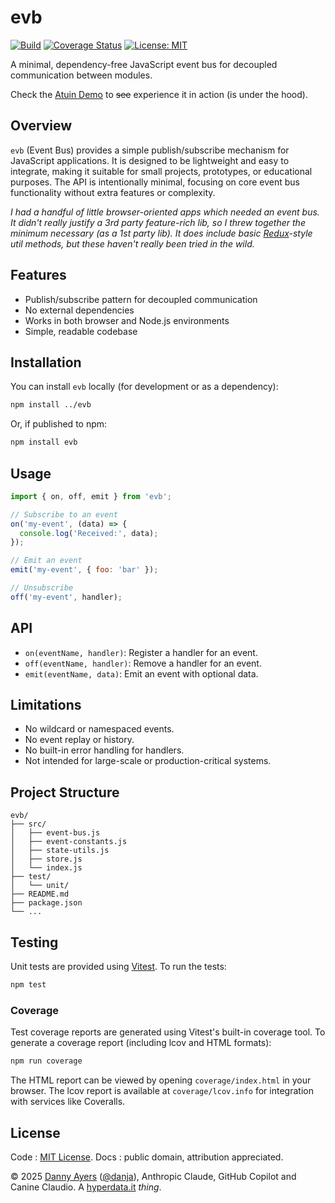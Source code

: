 # evb

[![Build](https://github.com/danja/evb/actions/workflows/ci.yml/badge.svg)](https://github.com/danja/evb/actions)
[![Coverage Status](https://coveralls.io/repos/github/danja/evb/badge.svg?branch=main)](https://coveralls.io/github/danja/evb?branch=main)
[![License: MIT](https://img.shields.io/badge/License-MIT-yellow.svg)](LICENSE)

A minimal, dependency-free JavaScript event bus for decoupled communication between modules.

Check the [Atuin Demo](https://danja.github.io/atuin/) to ~~see~~ experience it in action (is under the hood).

## Overview

`evb` (Event Bus) provides a simple publish/subscribe mechanism for JavaScript applications. It is designed to be lightweight and easy to integrate, making it suitable for small projects, prototypes, or educational purposes. The API is intentionally minimal, focusing on core event bus functionality without extra features or complexity.

*I had a handful of little browser-oriented apps which needed an event bus. It didn't really justify a 3rd party feature-rich lib, so I threw together the minimum necessary (as a 1st party lib). It does include basic [Redux](https://redux.js.org/tutorials/fundamentals/part-2-concepts-data-flow)-style util methods, but these haven't really been tried in the wild.* 

## Features

- Publish/subscribe pattern for decoupled communication
- No external dependencies
- Works in both browser and Node.js environments
- Simple, readable codebase

## Installation

You can install `evb` locally (for development or as a dependency):

```sh
npm install ../evb
```

Or, if published to npm:

```sh
npm install evb
```

## Usage

```js
import { on, off, emit } from 'evb';

// Subscribe to an event
on('my-event', (data) => {
  console.log('Received:', data);
});

// Emit an event
emit('my-event', { foo: 'bar' });

// Unsubscribe
off('my-event', handler);
```

## API

- `on(eventName, handler)`: Register a handler for an event.
- `off(eventName, handler)`: Remove a handler for an event.
- `emit(eventName, data)`: Emit an event with optional data.

## Limitations

- No wildcard or namespaced events.
- No event replay or history.
- No built-in error handling for handlers.
- Not intended for large-scale or production-critical systems.

## Project Structure

```
evb/
├── src/
│   ├── event-bus.js
│   ├── event-constants.js
│   ├── state-utils.js
│   ├── store.js
│   └── index.js
├── test/
│   └── unit/
├── README.md
├── package.json
└── ...
```

## Testing

Unit tests are provided using [Vitest](https://vitest.dev/). To run the tests:

```sh
npm test
```

### Coverage

Test coverage reports are generated using Vitest's built-in coverage tool. To generate a coverage report (including lcov and HTML formats):

```sh
npm run coverage
```

The HTML report can be viewed by opening `coverage/index.html` in your browser. The lcov report is available at `coverage/lcov.info` for integration with services like Coveralls.

## License

Code : [MIT License](LICENSE). Docs : public domain, attribution appreciated.

© 2025 [Danny Ayers](https://danny.ayers.name) ([@danja](https://twitter.com/danja)), Anthropic Claude, GitHub Copilot and Canine Claudio. A [hyperdata.it](https://hyperdata.it) *thing*.